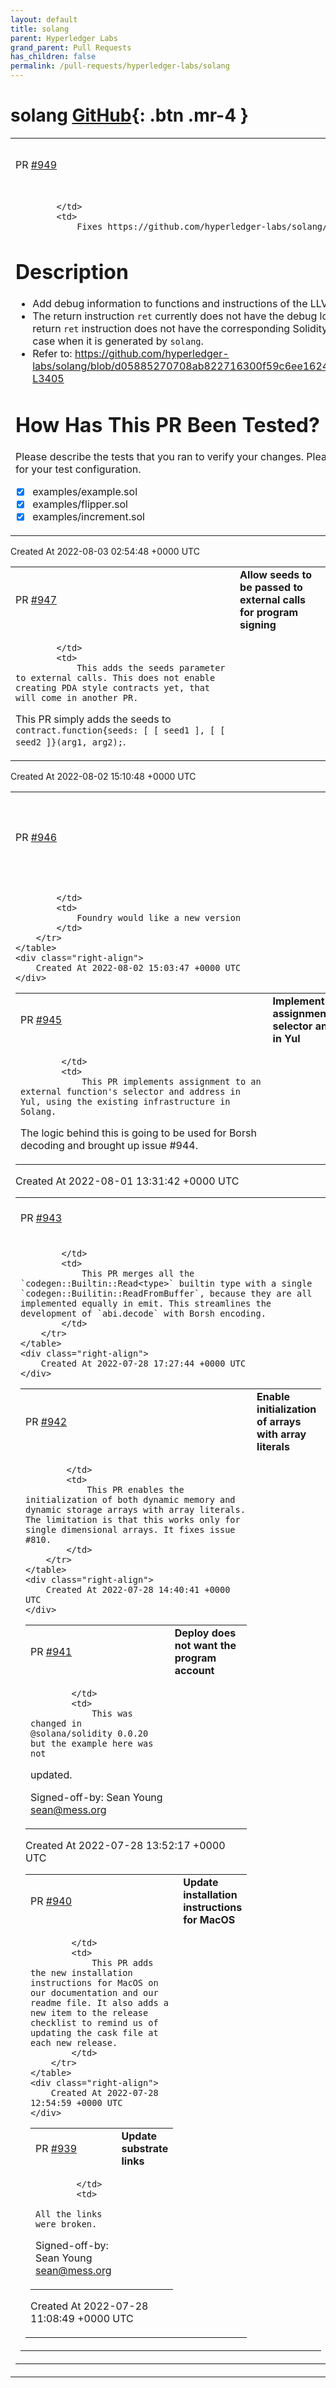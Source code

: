 ```yaml
---
layout: default
title: solang
parent: Hyperledger Labs
grand_parent: Pull Requests
has_children: false
permalink: /pull-requests/hyperledger-labs/solang
---
```


# solang <span class="fs-3 right-align">[GitHub](https://github.com/hyperledger-labs/solang){: .btn .mr-4 }</span>


<div>
    <table>
        <tr>
            <td>
                PR <a href="https://github.com/hyperledger-labs/solang/pull/949" class=".btn">#949</a>
            </td>
            <td>
                <b>
                    Add debug information to LLVM Instructions
                </b>
            </td>
        </tr>
        <tr>
            <td>
                
            </td>
            <td>
                Fixes https://github.com/hyperledger-labs/solang/issues/584

# Description
- Add debug information to functions and instructions of the LLVM IR generated by `solang`.
- The return instruction `ret` currently does not have the debug location. But it is the case that the return `ret` instruction does not have the corresponding Solidity program statement. It is a special case when it is generated by `solang`.
- Refer to: https://github.com/hyperledger-labs/solang/blob/d05885270708ab822716300f59c6ee1624a5adb3/src/emit/mod.rs#L3404-L3405

# How Has This PR Been Tested?

Please describe the tests that you ran to verify your changes. Please also note any relevant details for your test configuration.

- [x] examples/example.sol
- [x] examples/flipper.sol
- [x] examples/increment.sol
            </td>
        </tr>
    </table>
    <div class="right-align">
        Created At 2022-08-03 02:54:48 +0000 UTC
    </div>
</div>

<div>
    <table>
        <tr>
            <td>
                PR <a href="https://github.com/hyperledger-labs/solang/pull/947" class=".btn">#947</a>
            </td>
            <td>
                <b>
                    Allow seeds to be passed to external calls for program signing
                </b>
            </td>
        </tr>
        <tr>
            <td>
                
            </td>
            <td>
                This adds the seeds parameter to external calls. This does not enable creating PDA style contracts yet, that will come in another PR.

This PR simply adds the seeds to `contract.function{seeds: [ [ seed1 ], [ [ seed2 ]}(arg1, arg2);`.
            </td>
        </tr>
    </table>
    <div class="right-align">
        Created At 2022-08-02 15:10:48 +0000 UTC
    </div>
</div>

<div>
    <table>
        <tr>
            <td>
                PR <a href="https://github.com/hyperledger-labs/solang/pull/946" class=".btn">#946</a>
            </td>
            <td>
                <b>
                    Bump solang-parser version for crate publish
                </b>
            </td>
        </tr>
        <tr>
            <td>
                
            </td>
            <td>
                Foundry would like a new version
            </td>
        </tr>
    </table>
    <div class="right-align">
        Created At 2022-08-02 15:03:47 +0000 UTC
    </div>
</div>

<div>
    <table>
        <tr>
            <td>
                PR <a href="https://github.com/hyperledger-labs/solang/pull/945" class=".btn">#945</a>
            </td>
            <td>
                <b>
                    Implement assignment to selector and address in Yul
                </b>
            </td>
        </tr>
        <tr>
            <td>
                
            </td>
            <td>
                This PR implements assignment to an external function's selector and address in Yul, using the existing infrastructure in Solang.
The logic behind this is going to be used for Borsh decoding and brought up issue #944.
            </td>
        </tr>
    </table>
    <div class="right-align">
        Created At 2022-08-01 13:31:42 +0000 UTC
    </div>
</div>

<div>
    <table>
        <tr>
            <td>
                PR <a href="https://github.com/hyperledger-labs/solang/pull/943" class=".btn">#943</a>
            </td>
            <td>
                <b>
                    Merge readbuffer builtins
                </b>
            </td>
        </tr>
        <tr>
            <td>
                
            </td>
            <td>
                This PR merges all the `codegen::Builtin::Read<type>` builtin type with a single `codegen::Builitin::ReadFromBuffer`, because they are all implemented equally in emit. This streamlines the development of `abi.decode` with Borsh encoding.
            </td>
        </tr>
    </table>
    <div class="right-align">
        Created At 2022-07-28 17:27:44 +0000 UTC
    </div>
</div>

<div>
    <table>
        <tr>
            <td>
                PR <a href="https://github.com/hyperledger-labs/solang/pull/942" class=".btn">#942</a>
            </td>
            <td>
                <b>
                    Enable initialization of arrays with array literals
                </b>
            </td>
        </tr>
        <tr>
            <td>
                
            </td>
            <td>
                This PR enables the initialization of both dynamic memory and dynamic storage arrays with array literals. The limitation is that this works only for single dimensional arrays. It fixes issue #810.
            </td>
        </tr>
    </table>
    <div class="right-align">
        Created At 2022-07-28 14:40:41 +0000 UTC
    </div>
</div>

<div>
    <table>
        <tr>
            <td>
                PR <a href="https://github.com/hyperledger-labs/solang/pull/941" class=".btn">#941</a>
            </td>
            <td>
                <b>
                    Deploy does not want the program account
                </b>
            </td>
        </tr>
        <tr>
            <td>
                
            </td>
            <td>
                This was changed in @solana/solidity 0.0.20 but the example here was not
updated.

Signed-off-by: Sean Young <sean@mess.org>
            </td>
        </tr>
    </table>
    <div class="right-align">
        Created At 2022-07-28 13:52:17 +0000 UTC
    </div>
</div>

<div>
    <table>
        <tr>
            <td>
                PR <a href="https://github.com/hyperledger-labs/solang/pull/940" class=".btn">#940</a>
            </td>
            <td>
                <b>
                    Update installation instructions for MacOS
                </b>
            </td>
        </tr>
        <tr>
            <td>
                
            </td>
            <td>
                This PR adds the new installation instructions for MacOS on our documentation and our readme file. It also adds a new item to the release checklist to remind us of updating the cask file at each new release.
            </td>
        </tr>
    </table>
    <div class="right-align">
        Created At 2022-07-28 12:54:59 +0000 UTC
    </div>
</div>

<div>
    <table>
        <tr>
            <td>
                PR <a href="https://github.com/hyperledger-labs/solang/pull/939" class=".btn">#939</a>
            </td>
            <td>
                <b>
                    Update substrate links
                </b>
            </td>
        </tr>
        <tr>
            <td>
                
            </td>
            <td>
                All the links were broken.

Signed-off-by: Sean Young <sean@mess.org>
            </td>
        </tr>
    </table>
    <div class="right-align">
        Created At 2022-07-28 11:08:49 +0000 UTC
    </div>
</div>


